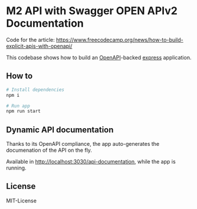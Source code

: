 # M2 API with Swagger OPEN APIv2 Documentation

Code for the article: <https://www.freecodecamp.org/news/how-to-build-explicit-apis-with-openapi/>

This codebase shows how to build an [OpenAPI](https://www.openapis.org/)-backed [express](https://expressjs.com/) application.

## How to

```bash
# Install dependencies
npm i

# Run app
npm run start
```

## Dynamic API documentation

Thanks to its OpenAPI compliance, the app auto-generates the documenation of the API on the fly.

Available in <http://localhost:3030/api-documentation>, while the app is running.

## License
MIT-License
